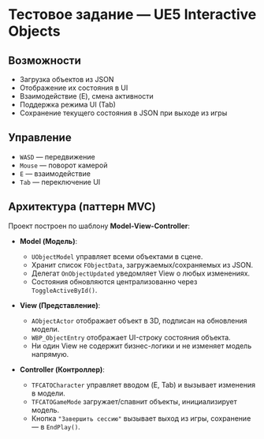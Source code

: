 # Тестовое задание — UE5 Interactive Objects

## Возможности
- Загрузка объектов из JSON
- Отображение их состояния в UI
- Взаимодействие (E), смена активности
- Поддержка режима UI (Tab)
- Сохранение текущего состояния в JSON при выходе из игры

## Управление
- `WASD` — передвижение
- `Mouse` — поворот камерой
- `E` — взаимодействие
- `Tab` — переключение UI

## Архитектура (паттерн MVC)

Проект построен по шаблону **Model-View-Controller**:

- **Model (Модель)**:
  - `UObjectModel` управляет всеми объектами в сцене.
  - Хранит список `FObjectData`, загружаемых/сохраняемых из JSON.
  - Делегат `OnObjectUpdated` уведомляет View о любых изменениях.
  - Состояния обновляются централизованно через `ToggleActiveById()`.

- **View (Представление)**:
  - `AObjectActor` отображает объект в 3D, подписан на обновления модели.
  - `WBP_ObjectEntry` отображает UI-строку состояния объекта.
  - Ни один View не содержит бизнес-логики и не изменяет модель напрямую.

- **Controller (Контроллер)**:
  - `TFCATOCharacter` управляет вводом (E, Tab) и вызывает изменения в модели.
  - `TFCATOGameMode` загружает/спавнит объекты, инициализирует модель.
  - Кнопка `"Завершить сессию"` вызывает выход из игры, сохранение — в `EndPlay()`.
